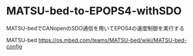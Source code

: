 # MATSU-bed-to-EPOPS4-withSDO
MATSU-bedでCANopenのSDO通信を用いてEPOS4の速度制御を実行する

MATSU-bed
https://os.mbed.com/teams/MATSU-bed/wiki/MATSU-bed-config
